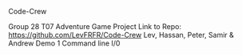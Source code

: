 Code-Crew

Group 28 T07 Adventure Game Project Link to Repo: https://github.com/LevFRFR/Code-Crew Lev, Hassan, Peter, Samir & Andrew Demo 1 Command line I/0
